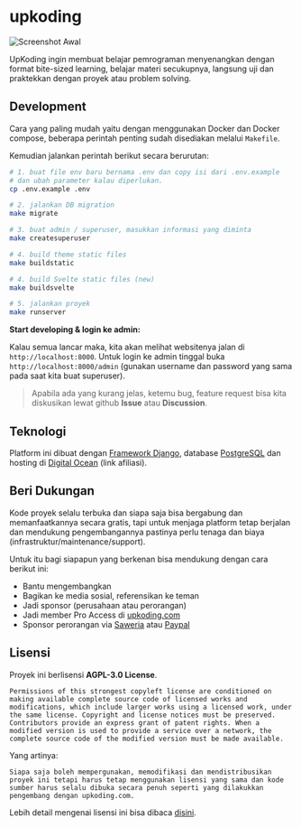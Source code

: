 # upkoding

![Screenshot Awal](https://raw.githubusercontent.com/upkoding/upkoding/main/screenshot.png)

UpKoding ingin membuat belajar pemrograman menyenangkan dengan format bite-sized learning, belajar materi secukupnya, langsung uji dan praktekkan dengan proyek atau problem solving.
## Development

Cara yang paling mudah yaitu dengan menggunakan Docker dan Docker compose, beberapa perintah penting sudah disediakan melalui `Makefile`.

Kemudian jalankan perintah berikut secara berurutan:
```bash
# 1. buat file env baru bernama .env dan copy isi dari .env.example
# dan ubah parameter kalau diperlukan.
cp .env.example .env

# 2. jalankan DB migration
make migrate

# 3. buat admin / superuser, masukkan informasi yang diminta
make createsuperuser

# 4. build theme static files
make buildstatic

# 4. build Svelte static files (new)
make buildsvelte

# 5. jalankan proyek
make runserver
```

**Start developing & login ke admin:**

Kalau semua lancar maka, kita akan melihat websitenya jalan di `http://localhost:8000`. Untuk login ke admin tinggal buka `http://localhost:8000/admin` (gunakan username dan password yang sama pada saat kita buat superuser).

> Apabila ada yang kurang jelas, ketemu bug, feature request bisa kita diskusikan lewat github **Issue** atau **Discussion**.
## Teknologi

Platform ini dibuat dengan [Framework Django](https://www.djangoproject.com), database [PostgreSQL](https://www.postgresql.org) dan hosting di [Digital Ocean](https://m.do.co/c/71f884aaaabb) (link afiliasi).

## Beri Dukungan

Kode proyek selalu terbuka dan siapa saja bisa bergabung dan memanfaatkannya secara gratis, tapi untuk menjaga platform tetap berjalan dan mendukung pengembangannya pastinya perlu tenaga dan biaya (infrastruktur/maintenance/support).

Untuk itu bagi siapapun yang berkenan bisa mendukung dengan cara berikut ini:

- Bantu mengembangkan
- Bagikan ke media sosial, referensikan ke teman
- Jadi sponsor (perusahaan atau perorangan)
- Jadi member Pro Access di [upkoding.com](https://www.upkoding.com/)
- Sponsor perorangan via [Saweria](https://saweria.co/upkoding) atau [Paypal](https://www.paypal.com/paypalme/UpKoding)


## Lisensi

Proyek ini berlisensi **AGPL-3.0 License**.
```
Permissions of this strongest copyleft license are conditioned on making available complete source code of licensed works and modifications, which include larger works using a licensed work, under the same license. Copyright and license notices must be preserved. Contributors provide an express grant of patent rights. When a modified version is used to provide a service over a network, the complete source code of the modified version must be made available.
```

Yang artinya:
```
Siapa saja boleh mempergunakan, memodifikasi dan mendistribusikan proyek ini tetapi harus tetap menggunakan lisensi yang sama dan kode sumber harus selalu dibuka secara penuh seperti yang dilakukkan pengembang dengan upkoding.com.
```

Lebih detail mengenai lisensi ini bisa dibaca [disini](https://github.com/upkoding/upkoding/blob/main/LICENSE).

